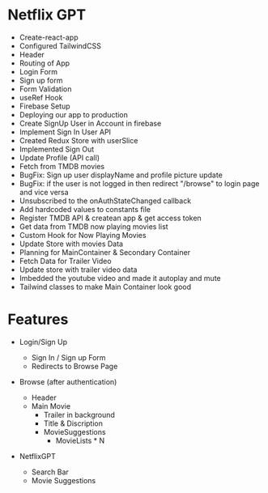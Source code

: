 # Netflix GPT

- Create-react-app
- Configured TailwindCSS
- Header
- Routing of App
- Login Form
- Sign up form
- Form Validation
- useRef Hook
- Firebase Setup
- Deploying our app to production
- Create SignUp User in Account in firebase
- Implement Sign In User API
- Created Redux Store with userSlice
- Implemented Sign Out
- Update Profile (API call)
- Fetch from TMDB movies
- BugFix: Sign up user displayName and profile picture update
- BugFix: if the user is not logged in then redirect "/browse" to login page and vice versa
- Unsubscribed to the onAuthStateChanged callback
- Add hardcoded values to constants file
- Register TMDB API & createan app & get access token
- Get data from TMDB now playing movies list
- Custom Hook for Now Playing Movies
- Update Store with movies Data
- Planning for MainContainer & Secondary Container
- Fetch Data for Trailer Video
- Update store with trailer video data
- Imbedded the youtube video and made it autoplay and mute
- Tailwind classes to make Main Container look good

# Features

- Login/Sign Up
  - Sign In / Sign up Form
  - Redirects to Browse Page
- Browse (after authentication)

  - Header
  - Main Movie
    - Trailer in background
    - Title & Discription
    - MovieSuggestions
      - MovieLists \* N

- NetflixGPT
  - Search Bar
  - Movie Suggestions
